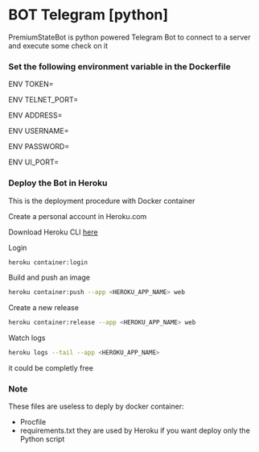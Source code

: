 # BOT Telegram [python]

PremiumStateBot is python powered Telegram Bot to connect to a server and execute some check on it

### Set the following environment variable in the Dockerfile

ENV TOKEN= <TELEGRAM BOT TOKEN>
 
ENV TELNET_PORT= <PORT TO CHECK>
 
ENV ADDRESS= <IP ADDRESS OR HOSTNAME>
 
ENV USERNAME= <USERNAME>

ENV PASSWORD= <PASSWORD>
 
ENV UI_PORT= <UI PORT of the web service>

### Deploy the Bot in Heroku

This is the deployment procedure with Docker container

Create a personal account in Heroku.com

Download Heroku CLI [here](https://devcenter.heroku.com/articles/heroku-cli)

Login
```sh
heroku container:login
```
Build and push an image
```sh
heroku container:push --app <HEROKU_APP_NAME> web
```
Create a new release
```sh
heroku container:release --app <HEROKU_APP_NAME> web
```
Watch logs
```sh
heroku logs --tail --app <HEROKU_APP_NAME>
```

it could be completly free


### Note
These files are useless to deply by docker container:
 - Procfile 
 - requirements.txt 
they are used by Heroku if you want deploy only the Python script
